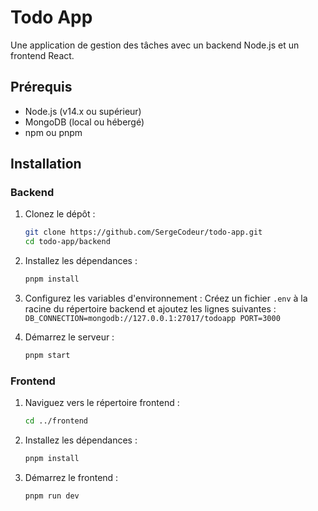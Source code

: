 # Todo App

Une application de gestion des tâches avec un backend Node.js et un frontend React.

## Prérequis

- Node.js (v14.x ou supérieur)
- MongoDB (local ou hébergé)
- npm ou pnpm

## Installation

### Backend

  1. Clonez le dépôt :
     ```sh
     git clone https://github.com/SergeCodeur/todo-app.git
     cd todo-app/backend
      ```
  2. Installez les dépendances :
      ```sh
      pnpm install
      ```
  3. Configurez les variables d'environnement : Créez un fichier ```.env``` à la racine du répertoire backend et ajoutez les lignes suivantes :
    ``` DB_CONNECTION=mongodb://127.0.0.1:27017/todoapp
PORT=3000 ```
  
  4. Démarrez le serveur :
      ```sh
      pnpm start
      ```

### Frontend

  1. Naviguez vers le répertoire frontend :
      ```sh
      cd ../frontend
      ```
  2. Installez les dépendances :
      ```sh
      pnpm install
      ```
  3. Démarrez le frontend :
      ```sh
      pnpm run dev
      ```
